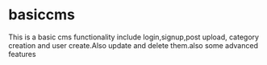 # basiccms
This is a basic cms functionality include login,signup,post upload, category creation and user create.Also update and delete them.also some advanced features 
